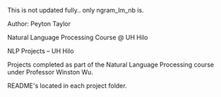 This is not updated fully.. only ngram_lm_nb is.

Author: Peyton Taylor

Natural Language Processing Course @ UH Hilo

NLP Projects – UH Hilo

Projects completed as part of the Natural Language Processing course under Professor Winston Wu.

README's located in each project folder.
